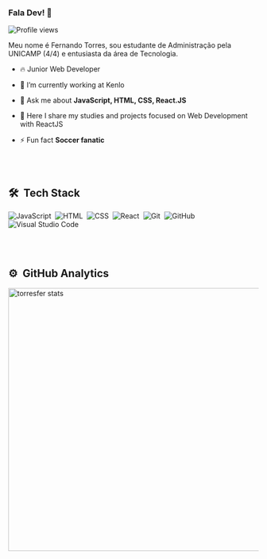### Fala Dev! 👋

<p align="left"> <img src="https://komarev.com/ghpvc/?username=torresfer&color=yellow" alt="Profile views" /> </p>

Meu nome é Fernando Torres, sou estudante de Administração pela UNICAMP (4/4) e entusiasta da área de Tecnologia.

- 🔥 Junior Web Developer

- 🔭 I’m currently working at Kenlo

- 💬 Ask me about **JavaScript, HTML, CSS, React.JS**

- 🌱 Here I share my studies and projects focused on Web Development with ReactJS

- ⚡ Fun fact **Soccer fanatic**

<br><br>

## 🛠 &nbsp;Tech Stack

![JavaScript](https://img.shields.io/badge/-JavaScript-05122A?style=flat&logo=javascript)&nbsp;
![HTML](https://img.shields.io/badge/-HTML-05122A?style=flat&logo=HTML5)&nbsp;
![CSS](https://img.shields.io/badge/-CSS-05122A?style=flat&logo=CSS3&logoColor=1572B6)&nbsp;
![React](https://img.shields.io/badge/-React-05122A?style=flat&logo=react)&nbsp;
![Git](https://img.shields.io/badge/-Git-05122A?style=flat&logo=git)&nbsp;
![GitHub](https://img.shields.io/badge/-GitHub-05122A?style=flat&logo=github)&nbsp;
![Visual Studio Code](https://img.shields.io/badge/-Visual%20Studio%20Code-05122A?style=flat&logo=visual-studio-code&logoColor=007ACC)&nbsp;

<br><br>

## ⚙️ &nbsp;GitHub Analytics

<p align="left">
<img width="530em" src="https://github-readme-stats.vercel.app/api/top-langs/?username=torresfer&langs_count=8" alt="torresfer stats"/>
</p>

